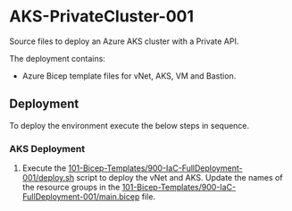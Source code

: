 # AKS-PrivateCluster-001
Source files to deploy an Azure AKS cluster with a Private API.

The deployment contains:
* Azure Bicep template files for vNet, AKS, VM and Bastion.

## Deployment
To deploy the environment execute the below steps in sequence.

### AKS Deployment
1. Execute the [101-Bicep-Templates/900-IaC-FullDeployment-001/deploy.sh](https://github.com/cpolydorou/BicepSamples/blob/main/AKS%20-PrivateCluster-001/101-Bicep-Templates/900-IaC-FullDeployment-001/deploy.sh) script to deploy the vNet and AKS. Update the names of the resource groups in the [101-Bicep-Templates/900-IaC-FullDeployment-001/main.bicep](https://github.com/cpolydorou/BicepSamples/blob/main/AKS%20-PrivateCluster-001/101-Bicep-Templates/900-IaC-FullDeployment-001/main.bicep) file.
